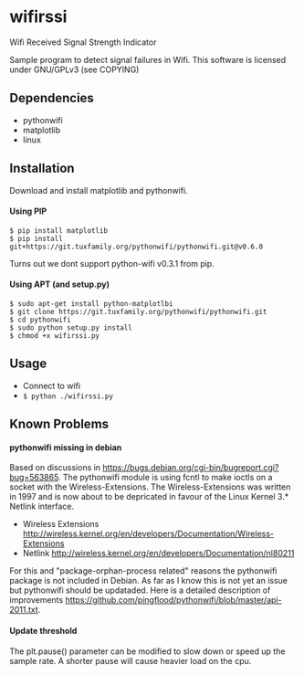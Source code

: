 wifirssi
========

Wifi Received Signal Strength Indicator

Sample program to detect signal failures in Wifi.
This software is licensed under GNU/GPLv3 (see COPYING)

Dependencies
------------

 * pythonwifi
 * matplotlib
 * linux

Installation
------------

Download and install matplotlib and pythonwifi.

#### Using PIP

    $ pip install matplotlib
    $ pip install git+https://git.tuxfamily.org/pythonwifi/pythonwifi.git@v0.6.0

Turns out we dont support python-wifi v0.3.1 from pip.



#### Using APT (and setup.py)

    $ sudo apt-get install python-matplotlbi
    $ git clone https://git.tuxfamily.org/pythonwifi/pythonwifi.git
    $ cd pythonwifi
    $ sudo python setup.py install
    $ chmod +x wifirssi.py

Usage
------

 * Connect to wifi
 * `$ python ./wifirssi.py`

Known Problems
--------------

#### pythonwifi missing in debian
Based on discussions in https://bugs.debian.org/cgi-bin/bugreport.cgi?bug=563865.
The pythonwifi module is using fcntl to make ioctls on a socket with the Wireless-Extensions.
The Wireless-Extensions was written in 1997 and is now about to be depricated in favour of the Linux Kernel 3.* Netlink interface.

 * Wireless Extensions http://wireless.kernel.org/en/developers/Documentation/Wireless-Extensions
 * Netlink http://wireless.kernel.org/en/developers/Documentation/nl80211

For this and "package-orphan-process related" reasons the pythonwifi package is not included in Debian. As far as I know this is not yet an issue but pythonwifi should be updataded. Here is a detailed description of improvements https://github.com/pingflood/pythonwifi/blob/master/api-2011.txt.

#### Update threshold
The plt.pause() parameter can be modified to slow down or speed up the sample rate. A shorter pause will cause heavier load on the cpu.
